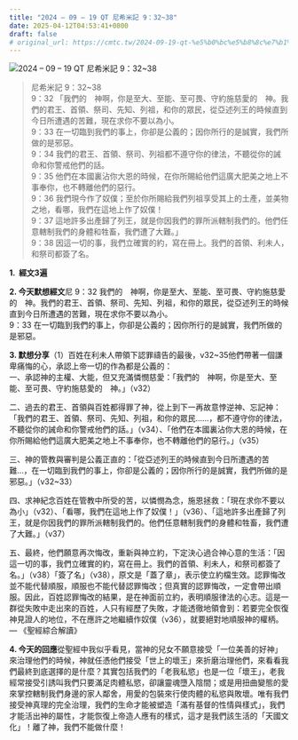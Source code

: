 ```yaml
---
title: "2024 – 09 – 19 QT 尼希米記 9：32~38"
date: 2025-04-12T04:53:41+0800
draft: false
# original_url: https://cmtc.tw/2024-09-19-qt-%e5%b0%bc%e5%b8%8c%e7%b1%b3%e8%a8%98-9%ef%bc%9a3238
---
```


![2024 – 09 – 19 QT 尼希米記 9：32\~38](/images/qt.jpg  "2024 – 09 – 19 QT 尼希米記 9：32\~38")

> 尼希米記 9：32\~38  
> 9：32 「我們的　神啊，你是至大、至能、至可畏、守約施慈愛的　神。我們的君王、首領、祭司、先知、列祖，和你的眾民，從亞述列王的時候直到今日所遭遇的苦難，現在求你不要以為小。  
> 9：33 在一切臨到我們的事上，你卻是公義的；因你所行的是誠實，我們所做的是邪惡。  
> 9：34 我們的君王、首領、祭司、列祖都不遵守你的律法，不聽從你的誡命和你警戒他們的話。  
> 9：35 他們在本國裏沾你大恩的時候，在你所賜給他們這廣大肥美之地上不事奉你，也不轉離他們的惡行。  
> 9：36 我們現今作了奴僕；至於你所賜給我們列祖享受其上的土產，並美物之地，看哪，我們在這地上作了奴僕！  
> 9：37 這地許多出產歸了列王，就是你因我們的罪所派轄制我們的。他們任意轄制我們的身體和牲畜，我們遭了大難。」  
> 9：38 因這一切的事，我們立確實的約，寫在冊上。我們的首領、利未人，和祭司都簽了名。

**1.  經文3遍**

**2. 今天默想經文**尼 9：32 我們的　神啊，你是至大、至能、至可畏、守約施慈愛的　神。我們的君王、首領、祭司、先知、列祖，和你的眾民，從亞述列王的時候直到今日所遭遇的苦難，現在求你不要以為小。  
9：33 在一切臨到我們的事上，你卻是公義的；因你所行的是誠實，我們所做的是邪惡。

**3. 默想分享**（1）百姓在利未人帶領下認罪禱告的最後，v32\~35他們帶著一個謙卑痛悔的心，承認上帝一切的作為都是公義的：  
一、承認神的主權、大能，但又充滿憐憫慈愛：「我們的　神啊，你是至大、至能、至可畏、守約施慈愛的　神。」（v32）

二、過去的君王、首領與百姓都得罪了神，從上到下一再故意悖逆神、忘記神：「我們的君王、首領、祭司、先知、列祖，和你的眾民……，都不遵守你的律法，不聽從你的誡命和你警戒他們的話。」（v34）、「他們在本國裏沾你大恩的時候，在你所賜給他們這廣大肥美之地上不事奉你，也不轉離他們的惡行。」（v35）

三、神的管教與審判是公義正直的：「從亞述列王的時候直到今日所遭遇的苦難…，在一切臨到我們的事上，你卻是公義的；因你所行的是誠實，我們所做的是邪惡。」（v32\~33）

四、求神紀念百姓在管教中所受的苦，以憐憫為念，施恩拯救：「現在求你不要以為小」（v32）、「看哪，我們在這地上作了奴僕！」（v36）、「這地許多出產歸了列王，就是你因我們的罪所派轄制我們的。他們任意轄制我們的身體和牲畜，我們遭了大難。」（v37）

五、最終，他們願意再次悔改，重新與神立約，下定決心過合神心意的生活：「因這一切的事，我們立確實的約，寫在冊上。我們的首領、利未人，和祭司都簽了名。」（v38）「簽了名」（v38），原文是「蓋了章」，表示使立約檔生效。認罪悔改並不能代替順服，順服也不能代替認罪悔改；但真實的認罪悔改，一定會帶出順服。因此，百姓認罪悔改的結果，是在神面前立約，表明順服律法的心志。這是一群從失敗中走出來的百姓，人只有經歷了失敗，才能透徹地領會到：若要完全恢復神見證人的地位，不在應許之地繼續作奴僕（v36），就要絕對地順服神的權柄。— 《聖經綜合解讀》

**4. 今天的回應**從聖經中我似乎看見，當神的兒女不願意接受「一位美善的好神」來治理他們的時候，神就任憑他們接受「世上的壞王」來折磨治理他們，來看看我們最終到底選擇的是什麼？其實包括我們的「老我私慾」也是一位「壞王」，老我經常接受引誘叫我們只要滿足肉體私慾，卻讓靈魂墮入陰間；或是用扭曲變態的愛來掌控轄制我們身邊的家人鄰舍，用愛的包裝來行使肉體的私慾與敗壞。唯有我們接受神真理的完全治理，我們的生命才能被塑造「滿有基督的性情與樣式」，我們才能活出神的屬性，才能恢復上帝造人應有的樣式，這才是我們該生活的「天國文化」！離了神，我們不能做什麼！